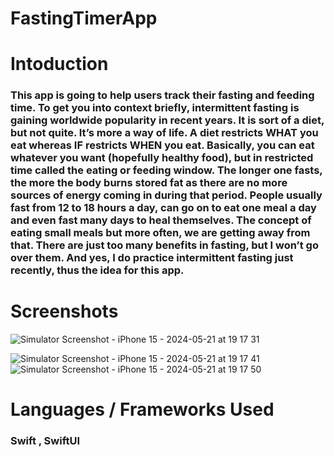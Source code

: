 # FastingTimerApp

# Intoduction
### This app is going to help users track their fasting and feeding time. To get you into context briefly, intermittent fasting is gaining worldwide popularity in recent years. It is sort of a diet, but not quite. It’s more a way of life. A diet restricts WHAT you eat whereas IF restricts WHEN you eat. Basically, you can eat whatever you want (hopefully healthy food), but in restricted time called the eating or feeding window. The longer one fasts, the more the body burns stored fat as there are no more sources of energy coming in during that period. People usually fast from 12 to 18 hours a day, can go on to eat one meal a day and even fast many days to heal themselves. The concept of eating small meals but more often, we are getting away from that. There are just too many benefits in fasting, but I won’t go over them. And yes, I do practice intermittent fasting just recently, thus the idea for this app.

# Screenshots

![Simulator Screenshot - iPhone 15 - 2024-05-21 at 19 17 31](https://github.com/ibrahimhmd/FastingTimerApp/assets/46127624/a4c0d976-79aa-4c84-b26e-4b9373f505ea)

![Simulator Screenshot - iPhone 15 - 2024-05-21 at 19 17 41](https://github.com/ibrahimhmd/FastingTimerApp/assets/46127624/dd10094d-6387-429e-aba2-548963daa4e6)
![Simulator Screenshot - iPhone 15 - 2024-05-21 at 19 17 50](https://github.com/ibrahimhmd/FastingTimerApp/assets/46127624/ac8016a9-8d8d-4723-bc7f-216b1ddf7851)



# Languages / Frameworks Used
### Swift , SwiftUI

